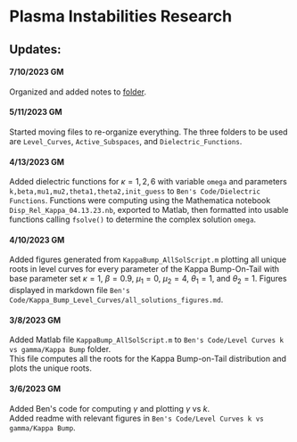 # Plasma Instabilities Research

## Updates:
#### 7/10/2023 GM
Organized and added notes to [folder](Notes).

#### 5/11/2023 GM
Started moving files to re-organize everything. The three folders to be used are `Level_Curves`, `Active_Subspaces`, and `Dielectric_Functions`. 

#### 4/13/2023 GM
Added dielectric functions for $\kappa=1,2,6$ with variable `omega` and parameters `k,beta,mu1,mu2,theta1,theta2,init_guess` to `Ben's Code/Dielectric Functions`. Functions were computing using the Mathematica notebook `Disp_Rel_Kappa_04.13.23.nb`, exported to Matlab, then formatted into usable functions calling `fsolve()` to determine the complex solution `omega`. 

#### 4/10/2023 GM
Added figures generated from `KappaBump_AllSolScript.m` plotting all unique roots in level curves for every parameter of the Kappa Bump-On-Tail with base parameter set $\kappa=1$, $\beta=0.9$, $\mu_1=0$, $\mu_2=4$, $\theta_1=1$, and $\theta_2=1$. Figures displayed in markdown file `Ben's Code/Kappa_Bump_Level_Curves/all_solutions_figures.md`.

#### 3/8/2023 GM
Added Matlab file `KappaBump_AllSolScript.m` to `Ben's Code/Level Curves k vs gamma/Kappa Bump` folder.  
This file computes all the roots for the Kappa Bump-on-Tail distribution and plots the unique roots.

#### 3/6/2023 GM
Added Ben's code for computing $\gamma$ and plotting $\gamma$ vs $k$.   
Added readme with relevant figures in `Ben's Code/Level Curves k vs gamma/Kappa Bump`.
